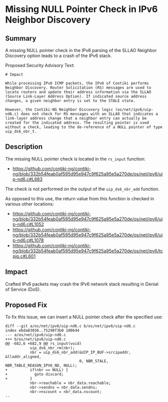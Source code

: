 # Missing NULL Pointer Check in IPv6 Neighbor Discovery

## Summary
A missing NULL pointer check in the IPv6 parsing of the SLLAO Neighbor Discovery option leads to a crash of the IPv6 stack.

Proposed Security Advisory Text:
```
# Impact

While processing IPv6 ICMP packets, the IPv6 of Contiki performs Neighbor Discovery. Router Solicitation (RS) messages are used to locate routers and update their address information via the SLLAO (Source Link-Layer Address Option). If indicated source address changes, a given neighbor entry is set to the STALE state.

However, the Contiki-NG Neighbor Discovery logic (os/net/ipv6/uip-nd6.c) does not check for RS messages with an SLLAO that indicates a link-layer address change that a neighbor entry can actually be created for the indicated address. The resulting pointer is used without a check, leading to the de-reference of a NULL pointer of type uip_ds6_nbr_t.
```

## Description

The missing NULL pointer check is located in the `rs_input` function:
- https://github.com/contiki-ng/contiki-ng/blob/332b54feab0af595d95e947c9f625a95e5a270de/os/net/ipv6/uip-nd6.c#L683

The check is not performed on the output of the `uip_ds6_nbr_add` function.

As opposed to this use, the return value from this function is checked in various other locations:
- https://github.com/contiki-ng/contiki-ng/blob/332b54feab0af595d95e947c9f625a95e5a270de/os/net/ipv6/uip-nd6.c#L1052
- https://github.com/contiki-ng/contiki-ng/blob/332b54feab0af595d95e947c9f625a95e5a270de/os/net/ipv6/uip-nd6.c#L1078
- https://github.com/contiki-ng/contiki-ng/blob/332b54feab0af595d95e947c9f625a95e5a270de/os/net/ipv6/tcpip.c#L601

## Impact

Crafted IPv6 packets may crash the IPv6 network stack resulting in Denial of Service (DoS).

## Proposed Fix
To fix this issue, we can insert a NULL pointer check after the specified use:

```
diff --git a/os/net/ipv6/uip-nd6.c b/os/net/ipv6/uip-nd6.c
index ebda83036..75298f3b0 100644
--- a/os/net/ipv6/uip-nd6.c
+++ b/os/net/ipv6/uip-nd6.c
@@ -682,6 +682,9 @@ rs_input(void)
           uip_ds6_nbr_rm(nbr);
           nbr = uip_ds6_nbr_add(&UIP_IP_BUF->srcipaddr, &lladdr_aligned,
                                 0, NBR_STALE, NBR_TABLE_REASON_IPV6_ND, NULL);
+          if(nbr == NULL) {
+            goto discard;
+          }
           nbr->reachable = nbr_data.reachable;
           nbr->sendns = nbr_data.sendns;
           nbr->nscount = nbr_data.nscount;
-- 
```